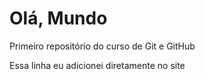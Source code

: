 # Olá, Mundo
Primeiro repositório do curso de Git e GitHub

Essa linha eu adicionei diretamente no site
